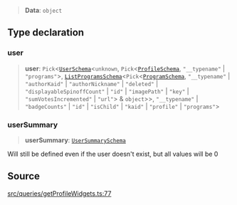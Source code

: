 > **Data**: `object`

## Type declaration

### user

> **user**: `Pick`\<[`UserSchema`](api%5Cinterfaces%5CUserSchema.md)\<`unknown`, `Pick`\<[`ProfileSchema`](api%5Cinterfaces%5CProfileSchema.md), `"__typename"` \| `"programs"`\>, [`ListProgramsSchema`](api%5Cinterfaces%5CListProgramsSchema.md)\<`Pick`\<[`ProgramSchema`](api%5Cinterfaces%5CProgramSchema.md), `"__typename"` \| `"authorKaid"` \| `"authorNickname"` \| `"deleted"` \| `"displayableSpinoffCount"` \| `"id"` \| `"imagePath"` \| `"key"` \| `"sumVotesIncremented"` \| `"url"`\> & `object`\>\>, `"__typename"` \| `"badgeCounts"` \| `"id"` \| `"isChild"` \| `"kaid"` \| `"profile"` \| `"programs"`\>

### userSummary

> **userSummary**: [`UserSummarySchema`](api%5Cinterfaces%5CUserSummarySchema.md)

Will still be defined even if the user doesn't exist, but all values will be 0

## Source

[src/queries/getProfileWidgets.ts:77](https://github.com/bhavjitChauhan/khan-api/blob/214cc6672777162cd3ec638a3ad3a22f7fe37e04/src/queries/getProfileWidgets.ts#L77)
